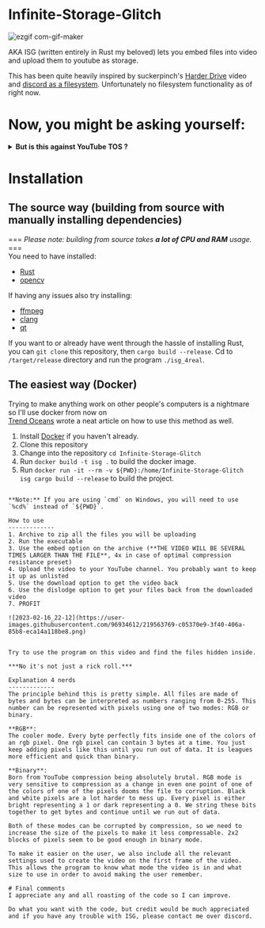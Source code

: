 # Infinite-Storage-Glitch

![ezgif com-gif-maker](https://user-images.githubusercontent.com/96934612/219563410-7728447d-5482-41ae-a3ff-cf8446e16ab7.gif)

AKA ISG (written entirely in Rust my beloved) lets you embed files into video and upload them to youtube as storage.

This has been quite heavily inspired by suckerpinch's [Harder Drive](https://www.youtube.com/watch?v=JcJSW7Rprio) video and [discord as a filesystem](https://github.com/pixelomer/discord-fs). Unfortunately no filesystem functionality as of right now.

# Now, you might be asking yourself:

<details>
<summary><b>But is this against YouTube TOS ?</b></summary>
<b>Answer is:</b> probably?

I don't speak legalese. Depending on the interpretation of "Autogenerated content that computers post without regard for quality or viewer experience" from [community guidelines](https://support.google.com/youtube/answer/2801973?hl=en#) this could be a violation. The TOS also mention circumventing the service which this tool probably does. Use at your own risk. I don't advise using this tool for anything serious/large. YouTube might understandably get mad, even though the videos might be private. Treat this less like the next dropbox and more like a "party trick".
</details>

# Installation
## The source way (building from source with manually installing dependencies)

=== *Please note: building from source takes **a lot of CPU and RAM** usage.* ===\
You need to have installed:
- [Rust](https://www.rust-lang.org/tools/install) 
- [opencv](https://github.com/twistedfall/opencv-rust)

If having any issues also try installing:
- [ffmpeg](https://ffmpeg.org/)
- [clang](https://clang.llvm.org/)
- [qt](https://github.com/qt)

If you want to or already have went through the hassle of installing Rust, you can ```git clone``` this repository, then ```cargo build --release```.
Cd to `/target/release` directory and run the program `./isg_4real`.

## The easiest way (Docker)

Trying to make anything work on other people's computers is a nightmare so I'll use docker from now on \
[Trend Oceans](https://trendoceans.com/isg-lets-you-use-youtube-as-cloud-storage-for-any-files-not-just-video/) wrote a neat article on how to use this method as well.

1. Install [Docker](https://docs.docker.com/get-docker/) if you haven't already.
2. Clone this repository
3. Change into the repository `cd Infinite-Storage-Glitch`
4. Run `docker build -t isg .` to build the docker image.
5. Run `docker run -it --rm -v ${PWD}:/home/Infinite-Storage-Glitch isg cargo build --release` to build the project.

```

**Note:** If you are using `cmd` on Windows, you will need to use `%cd%` instead of `${PWD}`.

How to use
-------------
1. Archive to zip all the files you will be uploading
2. Run the executable
3. Use the embed option on the archive (**THE VIDEO WILL BE SEVERAL TIMES LARGER THAN THE FILE**, 4x in case of optimal compression resistance preset)
4. Upload the video to your YouTube channel. You probably want to keep it up as unlisted
5. Use the download option to get the video back
6. Use the dislodge option to get your files back from the downloaded video
7. PROFIT

![2023-02-16_22-12](https://user-images.githubusercontent.com/96934612/219563769-c05370e9-3f40-406a-85b8-eca14a118be8.png)


Try to use the program on this video and find the files hidden inside.

***No it's not just a rick roll.***

Explanation 4 nerds
-------------
The principle behind this is pretty simple. All files are made of bytes and bytes can be interpreted as numbers ranging from 0-255. This number can be represented with pixels using one of two modes: RGB or binary.

**RGB**:
The cooler mode. Every byte perfectly fits inside one of the colors of an rgb pixel. One rgb pixel can contain 3 bytes at a time. You just keep adding pixels like this until you run out of data. It is leagues more efficient and quick than binary.

**Binary**:
Born from YouTube compression being absolutely brutal. RGB mode is very sensitive to compression as a change in even one point of one of the colors of one of the pixels dooms the file to corruption. Black and white pixels are a lot harder to mess up. Every pixel is either bright representing a 1 or dark representing a 0. We string these bits together to get bytes and continue until we run out of data. 

Both of these modes can be corrupted by compression, so we need to increase the size of the pixels to make it less compressable. 2x2 blocks of pixels seem to be good enough in binary mode.

To make it easier on the user, we also include all the relevant settings used to create the video on the first frame of the video. This allows the program to know what mode the video is in and what size to use in order to avoid making the user remember.

# Final comments
I appreciate any and all roasting of the code so I can improve.

Do what you want with the code, but credit would be much appreciated and if you have any trouble with ISG, please contact me over discord.
